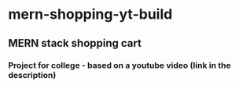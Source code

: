 # mern-shopping-yt-build

## MERN stack shopping cart

### Project for college - based on a youtube video (link in the description)
